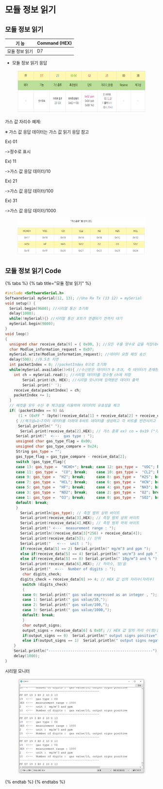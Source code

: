 # 모듈 정보 읽기

## 모듈 정보 읽기

| 기 능      | Command (HEX) |
| -------- | ------------- |
| 모듈 정보 읽기 | D7            |

* 모듈 정보 읽기 응답

<figure><img src="../../../../../.gitbook/assets/module_information_response.PNG" alt=""><figcaption></figcaption></figure>

가스 값 자리수 예제:

※     가스 값 응답 데이터는 가스 값 읽기 응답 참고

Ex) 01

\->정수로 표시

Ex) 11

\->가스 값 응답 데이터/10

Ex) 21

\->가스 값 응답 데이터/100

Ex) 31

\->가스 값 응답 데이터/1000



<figure><img src="../../../../../.gitbook/assets/gas_type.PNG" alt=""><figcaption></figcaption></figure>

## 모듈 정보 읽기 Code



{% tabs %}
{% tab title="모듈 정보 읽기" %}
```cpp
#include <SoftwareSerial.h>
SoftwareSerial mySerial(12, 13); //Uno Rx Tx (13 12) = mySerial 
void setup() {
  Serial.begin(9600); //시리얼 통신 초기화
  delay(1000); 
  while(!mySerial){} //시리얼 통신 포트가 연결되기 전까지 대기
  mySerial.begin(9600);  
}
void loop() 
{
  unsigned char receive_data[9] = { 0x00, }; //모든 수를 양수로 값을 저장(0x00~0xFF)
  char Modlue_information_request = 0xD7;
  mySerial.write(Modlue_information_request); //데이터 요청 패킷 송신
  delay(500); //0.5초 지연
  int packetIndex = 0; //packetIndex 0으로 초기화
  while(mySerial.available()>0){ //수신받은 데이터가 0 초과, 즉 데이터가 존재한다면 코드수행
    int ch = mySerial.read(); //시리얼 데이터를 정수형 ch에 저장
        Serial.print(ch, HEX); //시리얼 모니터에 입력받은 데이터 출력
        Serial.print(' ');
    receive_data[packetIndex] = ch;
    packetIndex += 1;
  }
  // 패킷을 모두 수신 후 체크섬을 이용하여 데이터의 유효성을 체크
  if( (packetIndex == 9) &&
      (1 + (0xFF ^ (byte)(receive_data[1] + receive_data[2] + receive_data[3] + receive_data[4] + receive_data[5] + receive_data[6] + receive_data[7]))) == receive_data[8]) 
     { //체크섬=1~7자리 데이터를 더하여 8비트 데이터를 생성하고 각 비트를 반전시키고 끝에 1을 더함
      Serial.println(" ");
       Serial.print(receive_data[2],HEX); // 가스 종류 ex) co = 0x19 ("가스 종류"별 인식 코드 표 참고)
     Serial.print("  <---  gas type : ");
     unsigned char gas_type_flag = 0x00;
     unsigned char gas_type_compare = 0x24; 
     String gas_type = ""; 
     gas_type_flag = gas_type_compare - receive_data[2]; 
     switch (gas_type_flag){
     case 13: gas_type =  "HCHO+"; break; case 12: gas_type =  "VOC"; break;
     case 11: gas_type =  "CO"; break;    case 10: gas_type =  "CL2"; break;
     case 9: gas_type =  "H2"; break;     case 8: gas_type =  "H2S"; break;
     case 7: gas_type =  "HCL"; break;    case 6: gas_type =  "HCN"; break;
     case 5: gas_type =  "HF"; break;     case 4: gas_type =  "NH3"; break;
     case 3: gas_type =  "NO2"; break;    case 2: gas_type =  "O2"; break;
     case 1: gas_type =  "O3"; break;     case 0: gas_type =  "SO2"; break;
     default: break;
     }
       Serial.println(gas_type); // 측정 범위 상위 바이트 
       Serial.print(receive_data[3],HEX); // 측정 범위 상위 바이트 
       Serial.print(receive_data[4],HEX); // 측정 범위 하위 바이트
       Serial.print(" <---  measurement range : ");
       Serial.println((receive_data[3]*256) + receive_data[4]);
       Serial.print(receive_data[5]); // 단위
       Serial.print("   <---  unit : ");
       if(receive_data[5] == 2) Serial.println(" mg/m^3 and ppm ");
       else if(receive_data[5] == 4) Serial.println(" um/m^3 and ppb ");
       else if(receive_data[5] == 8) Serial.println(" 10g/m^3 and % ");
       Serial.print(receive_data[6],HEX); // 자리수, 양/음
       Serial.print("  <---  Number of digits : ");
        char digits_check; 
       digits_check = receive_data[6] >> 4; // HEX 값 십의 자리수(자리수)
        switch (digits_check)
        {
        case 0: Serial.print(" gas value expressed as an integer , ");       break;
        case 1: Serial.print(" gas value/10,");                           break;
        case 2: Serial.print(" gas value/100,");                          break;
        case 3: Serial.print(" gas value/1000,");                         break;               
        default: break;
        }
        char output_signs; 
        output_signs = receive_data[6] & 0x0f; // HEX 값 일의 자리 수(양/음)
        if(output_signs == 0)  Serial.println(" output signs positive");
        else if(output_signs == 1)  Serial.println(" output signs negative");
    }
    Serial.println("------------------------------------------------");
    delay(1000);
}

```

시리얼 모니터

<figure><img src="../../../../../.gitbook/assets/Serial_monitor_tb600b_information.PNG" alt=""><figcaption></figcaption></figure>
{% endtab %}
{% endtabs %}













